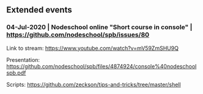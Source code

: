 ## Extended events

### 04-Jul-2020 | Nodeschool online "Short course in console" | https://github.com/nodeschool/spb/issues/80

Link to stream: https://www.youtube.com/watch?v=mV59ZmSHU9Q

Presentation: https://github.com/nodeschool/spb/files/4874924/console%40nodeschoolspb.pdf

Scripts: https://github.com/zeckson/tips-and-tricks/tree/master/shell
